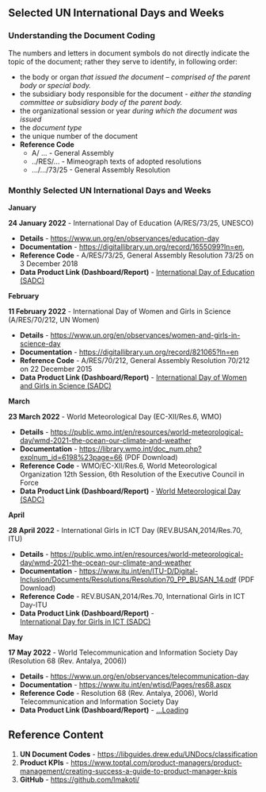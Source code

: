 ## Selected UN International Days and Weeks

### Understanding the Document Coding

The numbers and letters in document symbols do not directly indicate the  topic of the document; rather they serve to identify, in following  order:

- the body or organ *that issued the document – comprised of the parent body or special body.*
- the subsidiary body responsible for the document - *either the standing committee or subsidiary body of the parent body.*
- the organizational session or year *during which the document was issued*
- the *document type*
- the unique number of the document
- **Reference Code** 
  - A/ ... - General Assembly
  - ../RES/... - Mimeograph texts of adopted resolutions
  - .../.../73/25 - General Assembly Resolution

### Monthly Selected UN International Days and Weeks

**January**

**24 January 2022** - International Day of Education (A/RES/73/25, UNESCO)

- **Details** - https://www.un.org/en/observances/education-day
- **Documentation** - https://digitallibrary.un.org/record/1655099?ln=en, 
- **Reference Code** - A/RES/73/25, General Assembly Resolution 73/25 on 3 December 2018
- **Data Product Link (Dashboard/Report)** - <a href="https://github.com/lmakoti/SDG4-Education/blob/main/README.md">International Day of Education (SADC)</a>

**February**

**11 February 2022** - International Day of Women and Girls in Science (A/RES/70/212, UN Women)

- **Details** - https://www.un.org/en/observances/women-and-girls-in-science-day
- **Documentation** - https://digitallibrary.un.org/record/821065?ln=en
- **Reference Code** - A/RES/70/212, General Assembly Resolution 70/212 on 22 December 2015
- **Data Product Link (Dashboard/Report)** - <a href="https://github.com/lmakoti/SDG5-Gender-Equality/blob/main/README.md">International Day of Women and Girls in Science (SADC)</a>

**March**

**23 March 2022** - World Meteorological Day (EC-XII/Res.6, WMO) 

- **Details** - https://public.wmo.int/en/resources/world-meteorological-day/wmd-2021-the-ocean-our-climate-and-weather
- **Documentation** - https://library.wmo.int/doc_num.php?explnum_id=6198%23page=66 (PDF Download)
- **Reference Code** - WMO/EC-XII/Res.6, World Meteorological Organization 12th Session, 6th Resolution of the Executive Council in Force
- **Data Product Link (Dashboard/Report)** - <a href="https://github.com/lmakoti/03_World-Meteorological-Day">World Meteorological Day (SADC)</a>

**April**

**28 April 2022** - International Girls in ICT Day (REV.BUSAN,2014/Res.70, ITU) 

- **Details** - https://public.wmo.int/en/resources/world-meteorological-day/wmd-2021-the-ocean-our-climate-and-weather
- **Documentation** - https://www.itu.int/en/ITU-D/Digital-Inclusion/Documents/Resolutions/Resolution70_PP_BUSAN_14.pdf (PDF Download)
- **Reference Code** - REV.BUSAN,2014/Res.70, International Girls in ICT Day-ITU
- **Data Product Link (Dashboard/Report)** - <a href="https://github.com/lmakoti/04_International-Girls-in-ICT-Day">International Day for Girls in ICT (SADC)</a>

**May**

**17 May 2022** - World Telecommunication and Information Society Day (Resolution 68 (Rev. Antalya, 2006))

- **Details** - https://www.un.org/en/observances/telecommunication-day
- **Documentation** - https://www.itu.int/en/wtisd/Pages/res68.aspx
- **Reference Code** - Resolution 68 (Rev. Antalya, 2006), World Telecommunication and Information Society Day
- **Data Product Link (Dashboard/Report)** - <a href="#">...Loading</a>

## Reference Content

1. **UN Document Codes** - https://libguides.drew.edu/UNDocs/classification
2. **Product KPIs** - https://www.toptal.com/product-managers/product-management/creating-success-a-guide-to-product-manager-kpis
3. **GitHub** - https://github.com/lmakoti/

   
